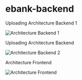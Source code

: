 # ebank-backend

Uploading Architecture Backend 1

![Architecture Backend 1](https://github.com/AdhamFatine/ebank-backend/assets/107023167/8ef3fd45-9fc1-40fd-9907-5d738653df34)


Uploading Architecture Backend 

![Architecture Backend 2](https://github.com/AdhamFatine/ebank-backend/assets/107023167/04dae663-36e2-41d8-8d0d-13554d75bacd)


Architecture Frontend

![Architecture Frontend ](https://github.com/AdhamFatine/ebank-backend/assets/107023167/32ab3acc-8139-4cd8-b9fe-17dd3bfe5579)

